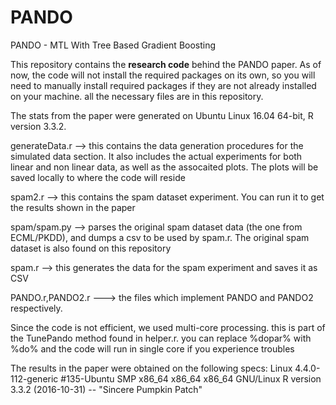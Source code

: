 # PANDO
PANDO - MTL With Tree Based Gradient Boosting

This repository contains the **research code** behind the PANDO paper.
As of now, the code will not install the required packages on its own, so you will need to manually install required packages if they are not already installed on your machine.
all the necessary files are in this repository.

The stats from the paper were generated on Ubuntu Linux 16.04 64-bit, R version 3.3.2.

generateData.r --> this contains the data generation procedures for the simulated data section. It also includes the actual experiments for both linear and non linear data, as well as the assocaited plots. The plots will be saved locally to where the code will reside

spam2.r --> this contains the spam dataset experiment. You can run it to get the results shown in the paper

spam/spam.py --> parses the original spam dataset data (the one from ECML/PKDD), and dumps a csv to be used by spam.r. The original spam dataset is also found on this repository

spam.r --> this generates the data for the spam experiment and saves it as CSV

PANDO.r,PANDO2.r ---> the files which implement PANDO and PANDO2 respectively.

Since the code is not efficient, we used multi-core processing. this is part of the TunePando method found in helper.r. you can replace %dopar% with %do% and the code will run in single core if you experience troubles


The results in the paper were obtained on the following specs:
Linux 4.4.0-112-generic #135-Ubuntu SMP x86_64 x86_64 x86_64 GNU/Linux
R version 3.3.2 (2016-10-31) -- "Sincere Pumpkin Patch"
